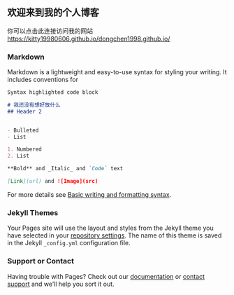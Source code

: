 ## 欢迎来到我的个人博客


你可以点击此连接访问我的网站 https://kitty19980606.github.io/dongchen1998.github.io/
### Markdown

Markdown is a lightweight and easy-to-use syntax for styling your writing. It includes conventions for

```markdown
Syntax highlighted code block

# 我还没有想好放什么
## Header 2


- Bulleted
- List

1. Numbered
2. List

**Bold** and _Italic_ and `Code` text

[Link](url) and ![Image](src)
```

For more details see [Basic writing and formatting syntax](https://docs.github.com/en/github/writing-on-github/getting-started-with-writing-and-formatting-on-github/basic-writing-and-formatting-syntax).

### Jekyll Themes

Your Pages site will use the layout and styles from the Jekyll theme you have selected in your [repository settings](https://github.com/kitty19980606/dongchen1998.github.io/settings/pages). The name of this theme is saved in the Jekyll `_config.yml` configuration file.

### Support or Contact

Having trouble with Pages? Check out our [documentation](https://docs.github.com/categories/github-pages-basics/) or [contact support](https://support.github.com/contact) and we’ll help you sort it out.
